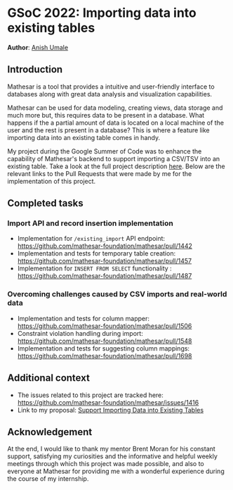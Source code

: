 # GSoC 2022: Importing data into existing tables

**Author**: [Anish Umale](https://github.com/Anish9901)

## Introduction

Mathesar is a tool that provides a intuitive and user-friendly interface to databases along with great data analysis and visualization capabilities.

Mathesar can be used for data modeling, creating views, data storage and much more but, this requires data to be present in a database. What happens if the a partial amount of data is located on a local machine of the user and the rest is present in a database? This is where a feature like importing data into an existing table comes in handy.

My project during the Google Summer of Code was to enhance the capability of Mathesar's backend to support importing a CSV/TSV into an existing table. Take a look at the full project description [here](https://summerofcode.withgoogle.com/programs/2022/projects/oCtBUJHr). Below are the relevant links to the Pull Requests that were made by me for the implementation of this project.

## Completed tasks

### Import API and record insertion implementation

- Implementation for `/existing_import` API endpoint: https://github.com/mathesar-foundation/mathesar/pull/1442
- Implementation and tests for temporary table creation: https://github.com/mathesar-foundation/mathesar/pull/1457
- Implementation for `INSERT FROM SELECT` functionality : https://github.com/mathesar-foundation/mathesar/pull/1487

### Overcoming challenges caused by CSV imports and real-world data

- Implementation and tests for column mapper: https://github.com/mathesar-foundation/mathesar/pull/1506
- Constraint violation handling during import: https://github.com/mathesar-foundation/mathesar/pull/1548
- Implementation and tests for suggesting column mappings: https://github.com/mathesar-foundation/mathesar/pull/1698

## Additional context

- The issues related to this project are tracked here: https://github.com/mathesar-foundation/mathesar/issues/1416
- Link to my proposal: [Support Importing Data into Existing Tables](https://docs.google.com/document/d/1QIs9Wl0GmvS1XnDC0KK2Ovy3K3rv2adsWZCZ1deQSak/edit?usp=sharing)

## Acknowledgement

At the end, I would like to thank my mentor Brent Moran for his constant support, satisfying my curiosities and the informative and helpful weekly meetings through which this project was made possible, and also to everyone at Mathesar for providing me with a wonderful experience during the course of my internship.
